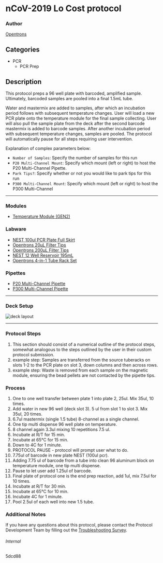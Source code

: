 # nCoV-2019 Lo Cost protocol

### Author
[Opentrons](https://opentrons.com/)



## Categories
* PCR
	* PCR Prep

## Description
This protocol preps a 96 well plate with barcoded, amplified sample. Ultimately, barcoded samples are pooled into a final 1.5mL tube.

Water and mastermix are added to samples, after which an incubation period follows with subsequent temperature changes. User will load a new PCR plate onto the temperature module for the final sample collecting. User will also pull the sample plate from the deck after the second barcode mastermix is added to barcode samples. After another incubation period with subsequent temperature changes, samples are pooled. The protocol will automatically pause for all steps requiring user intervention.


Explanation of complex parameters below:
* `Number of Samples`: Specify the number of samples for this run
* `P20 Multi-Channel Mount`: Specify which mount (left or right) to host the P20 Multi-Channel Pipette.
* `Park Tips?`: Specify whether or not you would like to park tips for this run
* `P300 Multi-Channel Mount`: Specify which mount (left or right) to host the P300 Multi-Channel

---

### Modules
* [Temperature Module (GEN2)](https://shop.opentrons.com/collections/hardware-modules/products/tempdeck)

### Labware
* [NEST 100ul PCR Plate Full Skirt](https://shop.opentrons.com/collections/lab-plates?_gl=1*1qe5wkp*_ga*MTM2NTEwNjE0OS4xNjIxMzYxMzU4*_ga_GNSMNLW4RY*MTYzNTQ2NTkzNy40ODMuMS4xNjM1NDY3NTI0LjA.&_ga=2.122884237.745121471.1635259113-1365106149.1621361358)
* [Opentrons 20µL Filter Tips](https://shop.opentrons.com/collections/opentrons-tips)
* [Opentrons 200µL Filter Tips](https://shop.opentrons.com/collections/opentrons-tips)
* [NEST 12 Well Reservoir 195mL](https://shop.opentrons.com/collections/reservoirs)
* [Opentrons 4-in-1 Tube Rack Set](https://shop.opentrons.com/collections/racks-and-adapters/products/tube-rack-set-1)



### Pipettes
* [P20 Multi-Channel Pipette](https://shop.opentrons.com/collections/ot-2-robot/products/8-channel-electronic-pipette)
* [P300 Multi-Channel Pipette](https://shop.opentrons.com/collections/ot-2-robot/products/8-channel-electronic-pipette)

---

### Deck Setup
![deck layout](https://opentrons-protocol-library-website.s3.amazonaws.com/custom-README-images/5dcd88/Screen+Shot+2021-11-03+at+5.09.47+PM.png)



---

### Protocol Steps
1. This section should consist of a numerical outline of the protocol steps, somewhat analogous to the steps outlined by the user in their custom protocol submission.
2. example step: Samples are transferred from the source tuberacks on slots 1-2 to the PCR plate on slot 3, down columns and then across rows.
3. example step: Waste is removed from each sample on the magnetic module, ensuring the bead pellets are not contacted by the pipette tips.

### Process
1. One to one well transfer between plate 1 into plate 2, 25ul. Mix 35ul, 10 times.
2. Add water in new 96 well (deck slot 3). 5 ul from slot 1 to slot 3. Mix 35ul, 20 times.
3. 6.7ul mastermix (single 1.5 tube) 8-channel as a single channel.
4. One tip multi dispense 96 well plate on temperature.
5. 8 channel again 3.3ul mixing 10 repetitions 7.5 ul.
6. Incubate at R/T for 15 min.
7. Incubate at 65°C for 15 min.
8. Down to 4C for 1 minute.
9. PROTOCOL PAUSE - protocol will prompt user what to do.
10. 7.75ul of barcode in new plate NEST (100ul pcr).
11. Adding 7.75 ul of barcode from a tube into clean 96 aluminum block on temperature module, one tip multi dispense.
12. Pause to let user add 1.25ul of barcode.
13. Final plate of protocol one is the end prep reaction, add 1ul, mix 7.5ul for 10 times.
14. Incubate at R/T for 30 min.
15. Incubate at 65°C for 10 min.
16. Incubate 4C for 1 minute.
17. Pool 2.5ul of each well into new 1.5 tube.

### Additional Notes
If you have any questions about this protocol, please contact the Protocol Development Team by filling out the [Troubleshooting Survey](https://protocol-troubleshooting.paperform.co/).

###### Internal
5dcd88
